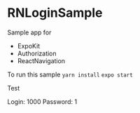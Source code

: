 #  RNLoginSample

Sample app for

- ExpoKit
- Authorization
- ReactNavigation

To run this sample
`yarn install`
`expo start`

Test

Login: 1000
Password: 1

